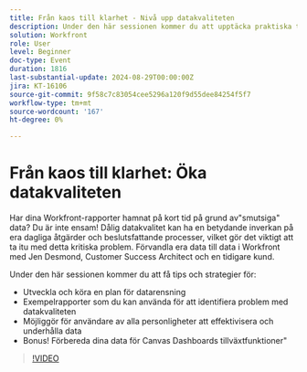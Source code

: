 ```yaml
---
title: Från kaos till klarhet - Nivå upp datakvaliteten
description: Under den här sessionen kommer du att upptäcka praktiska tips och strategier för att utveckla och genomföra en plan för datarensning Exempelrapporter som du kan använda för att identifiera problem med datakvalitet Ge användare av alla personligheter möjlighet att städa upp och underhålla Bonus för data! Förbereda dina data för Canvas Dashboards tillväxtfunktioner"
solution: Workfront
role: User
level: Beginner
doc-type: Event
duration: 1816
last-substantial-update: 2024-08-29T00:00:00Z
jira: KT-16106
source-git-commit: 9f58c7c83054cee5296a120f9d55dee84254f5f7
workflow-type: tm+mt
source-wordcount: '167'
ht-degree: 0%

---
```



# Från kaos till klarhet: Öka datakvaliteten

Har dina Workfront-rapporter hamnat på kort tid på grund av&quot;smutsiga&quot; data? Du är inte ensam! Dålig datakvalitet kan ha en betydande inverkan på era dagliga åtgärder och beslutsfattande processer, vilket gör det viktigt att ta itu med detta kritiska problem. Förvandla era data till data i Workfront med Jen Desmond, Customer Success Architect och en tidigare kund.

Under den här sessionen kommer du att få tips och strategier för:

* Utveckla och köra en plan för datarensning
* Exempelrapporter som du kan använda för att identifiera problem med datakvaliteten
* Möjliggör för användare av alla personligheter att effektivisera och underhålla data
* Bonus! Förbereda dina data för Canvas Dashboards tillväxtfunktioner&quot;

>[!VIDEO](https://video.tv.adobe.com/v/3433221/?learn=on)
